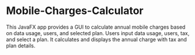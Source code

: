 # Mobile-Charges-Calculator
This JavaFX app provides a GUI to calculate annual mobile charges based on data usage, users, and selected plan. Users input data usage, users, tax, and select a plan. It calculates and displays the annual charge with tax and plan details.
